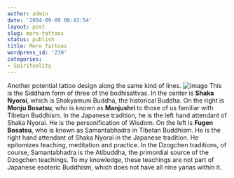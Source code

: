 ```yaml
---
author: admin
date: '2004-09-09 00:43:54'
layout: post
slug: more-tattoos
status: publish
title: More Tattoos
wordpress_id: '230'
categories:
- Spirituality
---
```


Another potential tattoo design along the same kind of lines.
![image](http://www.arcanology.com/images/three-buddhas-2.gif)
This is the Siddham form of three of the bodhisattvas. In the center is
**Shaka Nyorai**, which is Shakyamuni Buddha, the historical Buddha. On
the right is **Monju Bosatsu**, who is known as **Manjushri** to those
of us familiar with Tibetan Buddhism. In the Japanese tradition, he is
the left hand attendant of Shaka Nyorai. He is the personification of
Wisdom. On the left is **Fugen Bosatsu**, who is known as Samantabhadra
in Tibetan Buddhism. He is the right hand attendant of Shaka Nyorai in
the Japanese tradition. He epitomizes teaching, meditation and practice.
In the Dzogchen traditions, of course, Samantabhadra is the Atibuddha,
the primordial source of the Dzogchen teachings. To my knowledge, these
teachings are not part of Japanese esoteric Buddhism, which does not
have all nine yanas within it.
